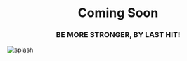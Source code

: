 <div style="text-align:center; display: block"><h1>Coming Soon</h1></div>
<div style="text-align:center; display: block; text-transform: uppercase"><h3>Be More Stronger, By Last Hit!</h3></div>

![splash](https://raw.githubusercontent.com/last-hit-aab/github-page-test/master/splash.png)
